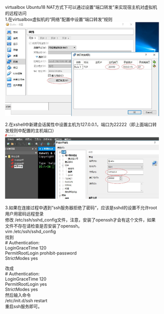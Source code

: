 virtualbox Ubuntu18 NAT方式下可以通过设置“端口转发”来实现宿主机对虚拟机的远程访问     
1.在virtualbox虚拟机的“网络”配置中设置“端口转发”规则
<img src="nat1.jpg">

2.在xshell中新建会话属性中设置主机为127.0.0.1，端口为22222（即上面端口转发规则中配置的主机端口）
<img src="nat2.jpg">

3.如果在连接过程中遇到“ssh服务器拒绝了密码“，应该是sshd的设置不允许root用户用密码远程登录     
修改 /etc/ssh/sshd_config文件，注意，安装了openssh才会有这个文件，如果文件不存在请检查是否安装了openssh。     
vim /etc/ssh/sshd_config     
找到     
\# Authentication:     
LoginGraceTime 120      
PermitRootLogin prohibit-password     
StrictModes yes    
    
改成     
\# Authentication:     
LoginGraceTime 120     
PermitRootLogin yes      
StrictModes yes     
然后输入命令      
/etc/init.d/ssh restart      
重启ssh服务即可。    




